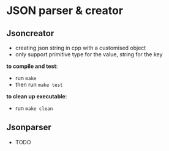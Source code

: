 # JSON parser & creator

## Jsoncreator
- creating json string in cpp with a customised object
- only support primitive type for the value, string for the key

**to compile and test**:
- run ``make``
- then run ``make test``

**to clean up executable**:
- run ``make clean``

## Jsonparser
- TODO

